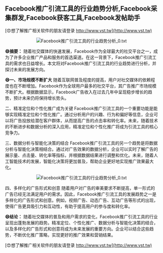 ## **Facebook推广引流工具的行业趋势分析,Facebook采集群发,Facebook获客工具,Facebook发帖助手**

[😍想了解推广相关软件的朋友请登录 http://www.vst.tw](http://www.vst.tw)

 <center><img src="https://vst.tw/MP4/tuiguang/png/5.png" alt="Facebook推广引流工具的行业趋势分析_0.txt"></center>

**😄摘要：**
随着社交媒体的快速发展，Facebook作为全球最大的社交平台之一，成为了许多企业推广产品和服务的首选渠道。在这一背景下，Facebook推广引流工具的需求也日益增长。本文将对Facebook推广引流工具的行业趋势进行分析，并探讨未来的发展方向。

**😄一、市场规模不断扩大**
随着互联网普及程度的提高，用户对社交媒体的依赖程度也在不断增加。Facebook作为全球用户最多的社交平台，其广告推广市场规模不断扩大。根据数据显示，Facebook广告收入在过去几年中呈现稳步增长的趋势，预计未来仍将保持增长势头。

二、精准定位和个性化推广成为关键
Facebook推广引流工具的一个重要功能是能够实现精准定位和个性化推广。通过分析用户的兴趣、行为和偏好等信息，企业可以将广告投放给潜在客户群体，从而提高广告的点击率和转化率。未来，随着技术的不断进步和数据分析的深入应用，精准定位和个性化推广将成为引流工具的核心竞争力。

三、数据分析与智能化决策的结合
Facebook推广引流工具的另一个趋势是将数据分析与智能化决策相结合。通过对广告效果的数据分析，企业可以实时了解广告的展示量、点击量、转化率等指标，并根据数据结果进行调整和优化。未来，随着人工智能技术的发展，智能化决策将更加普及，帮助企业更好地实现推广效果最大化。

 <center><img src="https://vst.tw/MP4/tuiguang/png/1.png" alt="Facebook推广引流工具的行业趋势分析_0.txt"></center>

四、多样化的广告形式和创意
随着用户对广告的审美要求不断提高，单一形式的广告已经无法满足用户的需求。因此，Facebook推广引流工具的发展趋势之一是多样化的广告形式和创意。例如，视频广告、动态广告、互动广告等形式的出现，使得广告更具吸引力和互动性，有助于提高用户的参与度和转化率。

**😄结论：**
随着社交媒体的普及和用户需求的变化，Facebook推广引流工具的行业呈现出蓬勃发展的趋势。精准定位、个性化推广、数据分析与智能化决策的结合，以及多样化的广告形式和创意将成为未来发展的重要方向。企业可以结合这些趋势，不断优化推广策略，实现更好的推广效果和营销结果。

[😍想了解推广相关软件的朋友请登录 http://www.vst.tw](http://www.vst.tw)



